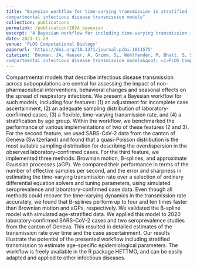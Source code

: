 ```yaml
---
title: "Bayesian workflow for time-varying transmission in stratified
compartmental infectious disease transmission models"
collection: publications
permalink: /publication/2024_bayesian
excerpt: 'A Bayesian workflow for including time-varying transmission in stratified SIR-like infectious disease transmission models. The workflow includes the comparison of three different methods for time-varying transmission: B-splines, Gaussian processes, and Brownian motion. Moreover, the models are applied to both simulated and real-world SARS-CoV-2 data.'
date: 2023-11-29
venue: 'PLOS Computational Biology'
paperurl: 'https://doi.org/10.1371/journal.pcbi.1011575'
citation: 'Bouman, JA, Hauser, A, Grimm, SL, Wohlfender, M, Bhatt, S, Semenova, E, Gelman, A, Althaus, CL, Riou, J (2023). &quot;Bayesian workflow for time-varying transmission in stratified
compartmental infectious disease transmission models&quot; <i>PLOS Computational Biology</i>'
---
```


Compartmental models that describe infectious disease transmission across subpopulations are central for assessing the impact of non-pharmaceutical interventions, behavioral changes and seasonal effects on the spread of respiratory infections. We present a Bayesian workflow for such models, including four features: (1) an adjustment for incomplete case ascertainment, (2) an adequate sampling distribution of laboratory-confirmed cases, (3) a flexible, time-varying transmission rate, and (4) a stratification by age group. Within the workflow, we benchmarked the performance of various implementations of two of these features (2 and 3). For the second feature, we used SARS-CoV-2 data from the canton of Geneva (Switzerland) and found that a quasi-Poisson distribution is the most suitable sampling distribution for describing the overdispersion in the observed laboratory-confirmed cases. For the third feature, we implemented three methods: Brownian motion, B-splines, and approximate Gaussian processes (aGP). We compared their performance in terms of the number of effective samples per second, and the error and sharpness in estimating the time-varying transmission rate over a selection of ordinary differential equation solvers and tuning parameters, using simulated seroprevalence and laboratory-confirmed case data. Even though all methods could recover the time-varying dynamics in the transmission rate accurately, we found that B-splines perform up to four and ten times faster than Brownian motion and aGPs, respectively. We validated the B-spline model with simulated age-stratified data. We applied this model to 2020 laboratory-confirmed SARS-CoV-2 cases and two seroprevalence studies from the canton of Geneva. This resulted in detailed estimates of the transmission rate over time and the case ascertainment. Our results illustrate the potential of the presented workflow including stratified transmission to estimate age-specific epidemiological parameters. The workflow is freely available in the R package HETTMO, and can be easily adapted and applied to other infectious diseases. 
